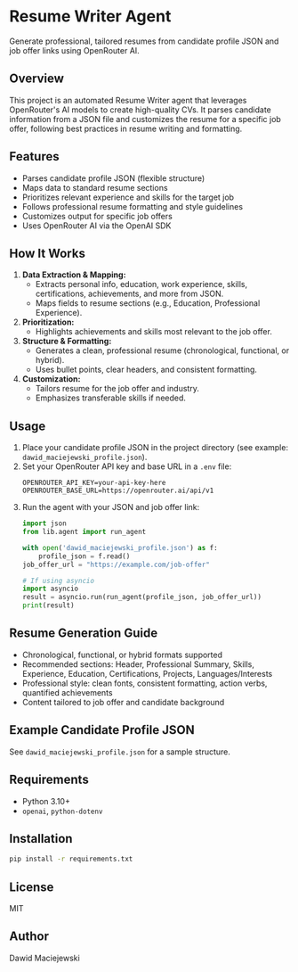 # Resume Writer Agent

Generate professional, tailored resumes from candidate profile JSON and job offer links using OpenRouter AI.

## Overview
This project is an automated Resume Writer agent that leverages OpenRouter's AI models to create high-quality CVs. It parses candidate information from a JSON file and customizes the resume for a specific job offer, following best practices in resume writing and formatting.

## Features
- Parses candidate profile JSON (flexible structure)
- Maps data to standard resume sections
- Prioritizes relevant experience and skills for the target job
- Follows professional resume formatting and style guidelines
- Customizes output for specific job offers
- Uses OpenRouter AI via the OpenAI SDK

## How It Works
1. **Data Extraction & Mapping:**
   - Extracts personal info, education, work experience, skills, certifications, achievements, and more from JSON.
   - Maps fields to resume sections (e.g., Education, Professional Experience).
2. **Prioritization:**
   - Highlights achievements and skills most relevant to the job offer.
3. **Structure & Formatting:**
   - Generates a clean, professional resume (chronological, functional, or hybrid).
   - Uses bullet points, clear headers, and consistent formatting.
4. **Customization:**
   - Tailors resume for the job offer and industry.
   - Emphasizes transferable skills if needed.

## Usage
1. Place your candidate profile JSON in the project directory (see example: `dawid_maciejewski_profile.json`).
2. Set your OpenRouter API key and base URL in a `.env` file:
   ```
   OPENROUTER_API_KEY=your-api-key-here
   OPENROUTER_BASE_URL=https://openrouter.ai/api/v1
   ```
3. Run the agent with your JSON and job offer link:
   ```python
   import json
   from lib.agent import run_agent
   
   with open('dawid_maciejewski_profile.json') as f:
       profile_json = f.read()
   job_offer_url = "https://example.com/job-offer"
   
   # If using asyncio
   import asyncio
   result = asyncio.run(run_agent(profile_json, job_offer_url))
   print(result)
   ```

## Resume Generation Guide
- Chronological, functional, or hybrid formats supported
- Recommended sections: Header, Professional Summary, Skills, Experience, Education, Certifications, Projects, Languages/Interests
- Professional style: clean fonts, consistent formatting, action verbs, quantified achievements
- Content tailored to job offer and candidate background

## Example Candidate Profile JSON
See `dawid_maciejewski_profile.json` for a sample structure.

## Requirements
- Python 3.10+
- `openai`, `python-dotenv`

## Installation
```bash
pip install -r requirements.txt
```

## License
MIT

## Author
Dawid Maciejewski
